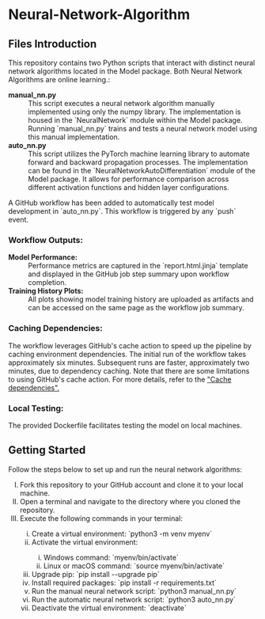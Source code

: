 # Neural-Network-Algorithm

## Files Introduction

This repository contains two Python scripts that interact with distinct neural network algorithms located in the Model package. Both Neural Network Algorithms are online learning.:

<dl>
    <dt><b>manual_nn.py</b></dt>
    <dd>This script executes a neural network algorithm manually implemented using only the numpy library. The implementation is housed in the `NeuralNetwork` module within the Model package. Running `manual_nn.py` trains and tests a neural network model using this manual implementation.</dd>
    <dt><b>auto_nn.py</b></dt>
    <dd>This script utilizes the PyTorch machine learning library to automate forward and backward propagation processes. The implementation can be found in the `NeuralNetworkAutoDifferentiation` module of the Model package. It allows for performance comparison across different activation functions and hidden layer configurations.</dd>
</dl>

<p>
A GitHub workflow has been added to automatically test model development in `auto_nn.py`. This workflow is triggered by any `push` event.
</p>
<h3>Workflow Outputs:</h3>
<dl>
    <dt><b>Model Performance:</b></dt>
    <dd>Performance metrics are captured in the `report.html.jinja` template and displayed in the GitHub job step summary upon workflow completion.</dd>
    <dt><b>Training History Plots:</b></dt>
    <dd>All plots showing model training history are uploaded as artifacts and can be accessed on the same page as the workflow job summary.</dd>
</dl>

<h3>Caching Dependencies:</h3>
<p>
The workflow leverages GitHub's cache action to speed up the pipeline by caching environment dependencies. The initial run of the workflow takes approximately six minutes. Subsequent runs are faster, approximately two minutes, due to dependency caching. Note that there are some limitations to using GitHub's cache action. For more details, refer to the <a href='https://docs.github.com/en/actions/writing-workflows/choosing-what-your-workflow-does/caching-dependencies-to-speed-up-workflows#usage-limits-and-eviction-policy'>"Cache dependencies".</a>
</p>

<h3>Local Testing:</h3>
The provided Dockerfile facilitates testing the model on local machines.

## Getting Started
Follow the steps below to set up and run the neural network algorithms:

<ol type="I">
    <li>Fork this repository to your GitHub account and clone it to your local machine.</li>
    <li>Open a terminal and navigate to the directory where you cloned the repository.</li>
    <li>Execute the following commands in your terminal:</li>
        <ol type="i">
            <li>Create a virtual environment: `python3 -m venv myenv`</li>
            <li>Activate the virtual environment: </li>
                <ol type="i">
                    <li>Windows command: `myenv/bin/activate`</li>
                    <li>Linux or macOS command: `source myenv/bin/activate`</li>
                </ol>
            <li>Upgrade pip: `pip install --upgrade pip`</li>
            <li>Install required packages: `pip install -r requirements.txt`</li>
            <li>Run the manual neural network script: `python3 manual_nn.py`</li>
            <li>Run the automatic neural network script: `python3 auto_nn.py`</li>
            <li>Deactivate the virtual environment: `deactivate`</li>
        </ol>
</ol>